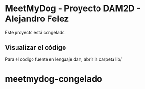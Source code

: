 # MeetMyDog - Proyecto DAM2D - Alejandro Felez

Este proyecto está congelado.

## Visualizar el código

Para el codigo fuente en lenguaje dart, abrir la carpeta lib/

# meetmydog-congelado
